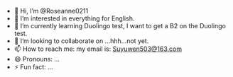 - 👋 Hi, I’m @Roseanne0211
- 👀 I’m interested in everything for English.
- 🌱 I’m currently learning Duolingo test, I want to get a B2 on the Duolingo test.
- 💞️ I’m looking to collaborate on ...hhh...not yet.
- 📫 How to reach me: my email is: Suyuwen503@163.com
- 😄 Pronouns: ...
- ⚡ Fun fact: ...

<!---
Roseanne0211/Roseanne0211 is a ✨ special ✨ repository because its `README.md` (this file) appears on your GitHub profile.
You can click the Preview link to take a look at your changes.
--->
